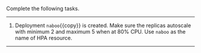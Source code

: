 Complete the following tasks.

---

1. Deployment `naboo`{{copy}} is created. Make sure the replicas autoscale with minimum 2 and maximum 5 when at 80% CPU. Use `naboo` as the name of HPA resource. 

---
<br/>
<br/>
